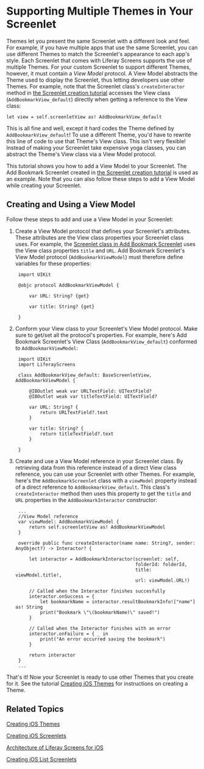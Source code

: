 # Supporting Multiple Themes in Your Screenlet [](id=supporting-multiple-themes-in-your-screenlet)

Themes let you present the same Screenlet with a different look and feel. For 
example, if you have multiple apps that use the same Screenlet, you can use 
different Themes to match the Screenlet's appearance to each app's style. Each 
Screenlet that comes with Liferay Screens supports the use of multiple Themes. 
For your custom Screenlet to support different Themes, however, it must contain 
a *View Model* protocol. A View Model abstracts the Theme used to display the 
Screenlet, thus letting developers use other Themes. For example, note that the 
Screenlet class's `createInteractor` method in 
[the Screenlet creation tutorial](/develop/tutorials/-/knowledge_base/6-2/creating-ios-screenlets) 
accesses the View class (`AddBookmarkView_default`) directly when getting a 
reference to the View class:

    let view = self.screenletView as! AddBookmarkView_default

This is all fine and well, except it hard codes the Theme defined by 
`AddBookmarkView_default`! To use a different Theme, you'd have to rewrite this 
line of code to use that Theme's View class. This isn't very flexible! Instead 
of making your Screenlet take expensive yoga classes, you can abstract the 
Theme's View class via a View Model protocol. 

This tutorial shows you how to add a View Model to your Screenlet. The Add 
Bookmark Screenlet created in 
[the Screenlet creation tutorial](/develop/tutorials/-/knowledge_base/6-2/creating-ios-screenlets) 
is used as an example. Note that you can also follow these steps to add a View 
Model while creating your Screenlet. 

## Creating and Using a View Model [](id=creating-and-using-a-view-model)

Follow these steps to add and use a View Model in your Screenlet:

1. Create a View Model protocol that defines your Screenlet's attributes. These 
   attributes are the View class properties your Screenlet class uses. For 
   example, the 
   [Screenlet class in Add Bookmark Screenlet](https://github.com/liferay/liferay-screens/blob/develop/ios/Samples/Bookmark/AddBookmarkScreenlet/Basic/AddBookmarkScreenlet.swift) 
   uses the View class properties `title` and `URL`. Add Bookmark Screenlet's 
   View Model protocol (`AddBookmarkViewModel`) must therefore define variables 
   for these properties: 

        import UIKit

        @objc protocol AddBookmarkViewModel {

            var URL: String? {get}

            var title: String? {get}

        }

2. Conform your View class to your Screenlet's View Model protocol. Make sure to 
   get/set all the protocol's properties. For example, here's Add Bookmark 
   Screenlet's View Class  (`AddBookmarkView_default`) conformed to 
   `AddBookmarkViewModel`: 

        import UIKit
        import LiferayScreens

        class AddBookmarkView_default: BaseScreenletView, AddBookmarkViewModel {
        
            @IBOutlet weak var URLTextField: UITextField?
            @IBOutlet weak var titleTextField: UITextField?
        
            var URL: String? {
                return URLTextField?.text
            }
        
            var title: String? {
                return titleTextField?.text
            }
        
        }

3. Create and use a View Model reference in your Screenlet class. By retrieving 
   data from this reference instead of a direct View class reference, you can 
   use your Screenlet with other Themes. For example, here's the 
   `AddBookmarkScreenlet` class with a `viewModel` property instead of a direct 
   reference to `AddBookmarkView_default`. This class's `createInteractor` 
   method then uses this property to get the `title` and `URL` properties in the 
   `AddBookmarkInteractor` constructor: 

        ...
        //View Model reference
        var viewModel: AddBookmarkViewModel {
            return self.screenletView as! AddBookmarkViewModel
        }

        override public func createInteractor(name name: String?, sender: AnyObject?) -> Interactor? {

            let interactor = AddBookmarkInteractor(screenlet: self,
                                                   folderId: folderId,
                                                   title: viewModel.title!,
                                                   url: viewModel.URL!)

            // Called when the Interactor finishes succesfully
            interactor.onSuccess = {
                let bookmarkName = interactor.resultBookmarkInfo!["name"] as! String
                print("Bookmark \"\(bookmarkName)\" saved!")
            }

            // Called when the Interactor finishes with an error
            interactor.onFailure = { _ in
                print("An error occurred saving the bookmark")
            }

            return interactor
        }
        ...

That's it! Now your Screenlet is ready to use other Themes that you create for 
it. See the tutorial 
[Creating iOS Themes](/develop/tutorials/-/knowledge_base/6-2/creating-ios-themes) 
for instructions on creating a Theme. 

## Related Topics [](id=related-topics)

[Creating iOS Themes](/develop/tutorials/-/knowledge_base/6-2/creating-ios-themes)

[Creating iOS Screenlets](/develop/tutorials/-/knowledge_base/6-2/creating-ios-screenlets)

[Architecture of Liferay Screens for iOS](/develop/tutorials/-/knowledge_base/6-2/architecture-of-liferay-screens-for-ios)

[Creating iOS List Screenlets](/develop/tutorials/-/knowledge_base/6-2/creating-ios-list-screenlets)
